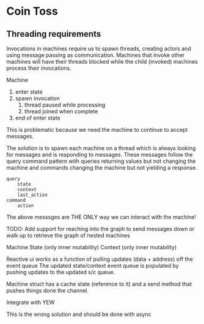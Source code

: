 Coin Toss
=========

## Threading requirements
Invocations in machines require us to spawn threads, creating actors and using message passing 
as communication. Machines that invoke other machines will have their threads blocked while the 
child (invoked) machines process their invocations.

Machine
1. enter state
2. spawn invocation
   1. thread paused while processing
   2. thread joined when complete
3. end of enter state

This is problematic because we need the machine to continue to accept messages.

The solution is to spawn each machine on a thread which is always looking for messages and 
is responding to messages. These messages follow the query command pattern with queries 
returning values but not changing the machine and commands changing the machine but not 
yielding a response.
    
    query
        state
        context
        last_action
    command
        action

The above messsges are THE ONLY way we can interact with the machine!

TODO: Add support for reaching into the graph to send messages down or walk up to retrieve 
the graph of nested machines

Machine
    State (only inner mutability)
    Context (only inner mutability)

Reactive ui works as a function of pulling updates (data + address) off the event queue
The updated state/context event queue is populated by pushing updates to the updated s/c queue.

Machine struct has a cache state (reference to it) and a send method that pushes things done 
the channel. 

Integrate with YEW

This is the wrong solution and should be done with async
